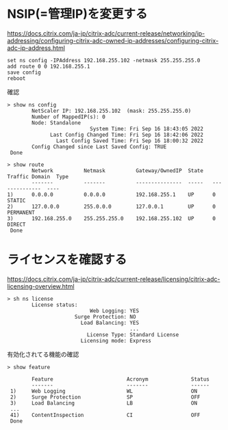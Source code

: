 # NSIP(=管理IP)を変更する

https://docs.citrix.com/ja-jp/citrix-adc/current-release/networking/ip-addressing/configuring-citrix-adc-owned-ip-addresses/configuring-citrix-adc-ip-address.html
```
set ns config -IPAddress 192.168.255.102 -netmask 255.255.255.0
add route 0 0 192.168.255.1
save config
reboot
```
確認
```
> show ns config
        NetScaler IP: 192.168.255.102  (mask: 255.255.255.0)
        Number of MappedIP(s): 0
        Node: Standalone
                           System Time: Fri Sep 16 18:43:05 2022
              Last Config Changed Time: Fri Sep 16 18:42:06 2022
                Last Config Saved Time: Fri Sep 16 18:00:32 2022
        Config Changed since Last Saved Config: TRUE
 Done
 
> show route
        Network          Netmask          Gateway/OwnedIP  State   Traffic Domain  Type
        -------          -------          ---------------  -----   --------------  ----
1)      0.0.0.0          0.0.0.0          192.168.255.1    UP      0              STATIC
2)      127.0.0.0        255.0.0.0        127.0.0.1        UP      0              PERMANENT
3)      192.168.255.0    255.255.255.0    192.168.255.102  UP      0              DIRECT
 Done
```

# ライセンスを確認する

https://docs.citrix.com/ja-jp/citrix-adc/current-release/licensing/citrix-adc-licensing-overview.html
```
> sh ns license
        License status:
                           Web Logging: YES
                      Surge Protection: NO
                        Load Balancing: YES
                                        ...
                          License Type: Standard License
                        Licensing mode: Express
```

有効化されてる機能の確認

```
> show feature

        Feature                        Acronym              Status
        -------                        -------              ------
 1)     Web Logging                    WL                   ON
 2)     Surge Protection               SP                   OFF
 3)     Load Balancing                 LB                   ON
 ...
 41)    ContentInspection              CI                   OFF
 Done
```
